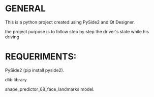 # GENERAL


This is a python project created using PySide2 and Qt Designer.

the project purpose is to follow step by step the driver's  state while his driving

# REQUERIMENTS:
PySide2 (pip install pyside2).

dlib library.

shape_predictor_68_face_landmarks model.

